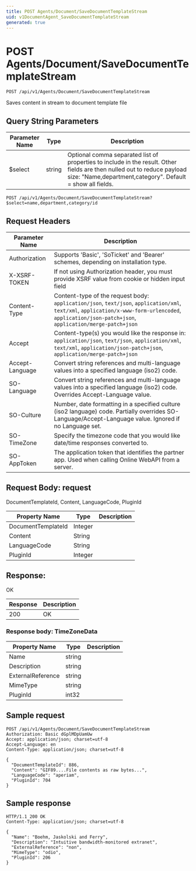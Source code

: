 ```yaml
---
title: POST Agents/Document/SaveDocumentTemplateStream
uid: v1DocumentAgent_SaveDocumentTemplateStream
generated: true
---
```


# POST Agents/Document/SaveDocumentTemplateStream

```http
POST /api/v1/Agents/Document/SaveDocumentTemplateStream
```

Saves content in stream to document template file







## Query String Parameters

| Parameter Name | Type |  Description |
|----------------|------|--------------|
| $select | string |  Optional comma separated list of properties to include in the result. Other fields are then nulled out to reduce payload size: "Name,department,category". Default = show all fields. |

```http
POST /api/v1/Agents/Document/SaveDocumentTemplateStream?$select=name,department,category/id
```


## Request Headers

| Parameter Name | Description |
|----------------|-------------|
| Authorization  | Supports 'Basic', 'SoTicket' and 'Bearer' schemes, depending on installation type. |
| X-XSRF-TOKEN   | If not using Authorization header, you must provide XSRF value from cookie or hidden input field |
| Content-Type | Content-type of the request body: `application/json`, `text/json`, `application/xml`, `text/xml`, `application/x-www-form-urlencoded`, `application/json-patch+json`, `application/merge-patch+json` |
| Accept         | Content-type(s) you would like the response in: `application/json`, `text/json`, `application/xml`, `text/xml`, `application/json-patch+json`, `application/merge-patch+json` |
| Accept-Language | Convert string references and multi-language values into a specified language (iso2) code. |
| SO-Language | Convert string references and multi-language values into a specified language (iso2) code. Overrides Accept-Language value. |
| SO-Culture | Number, date formatting in a specified culture (iso2 language) code. Partially overrides SO-Language/Accept-Language value. Ignored if no Language set. |
| SO-TimeZone | Specify the timezone code that you would like date/time responses converted to. |
| SO-AppToken | The application token that identifies the partner app. Used when calling Online WebAPI from a server. |

## Request Body: request 

DocumentTemplateId, Content, LanguageCode, PluginId 

| Property Name | Type |  Description |
|----------------|------|--------------|
| DocumentTemplateId | Integer |  |
| Content | String |  |
| LanguageCode | String |  |
| PluginId | Integer |  |

## Response:

OK

| Response | Description |
|----------------|-------------|
| 200 | OK |

### Response body: TimeZoneData

| Property Name | Type |  Description |
|----------------|------|--------------|
| Name | string |  |
| Description | string |  |
| ExternalReference | string |  |
| MimeType | string |  |
| PluginId | int32 |  |

## Sample request

```http!
POST /api/v1/Agents/Document/SaveDocumentTemplateStream
Authorization: Basic dGplMDpUamUw
Accept: application/json; charset=utf-8
Accept-Language: en
Content-Type: application/json; charset=utf-8

{
  "DocumentTemplateId": 886,
  "Content": "GIF89....File contents as raw bytes...",
  "LanguageCode": "aperiam",
  "PluginId": 704
}
```

## Sample response

```http_
HTTP/1.1 200 OK
Content-Type: application/json; charset=utf-8

{
  "Name": "Boehm, Jaskolski and Ferry",
  "Description": "Intuitive bandwidth-monitored extranet",
  "ExternalReference": "non",
  "MimeType": "odio",
  "PluginId": 206
}
```